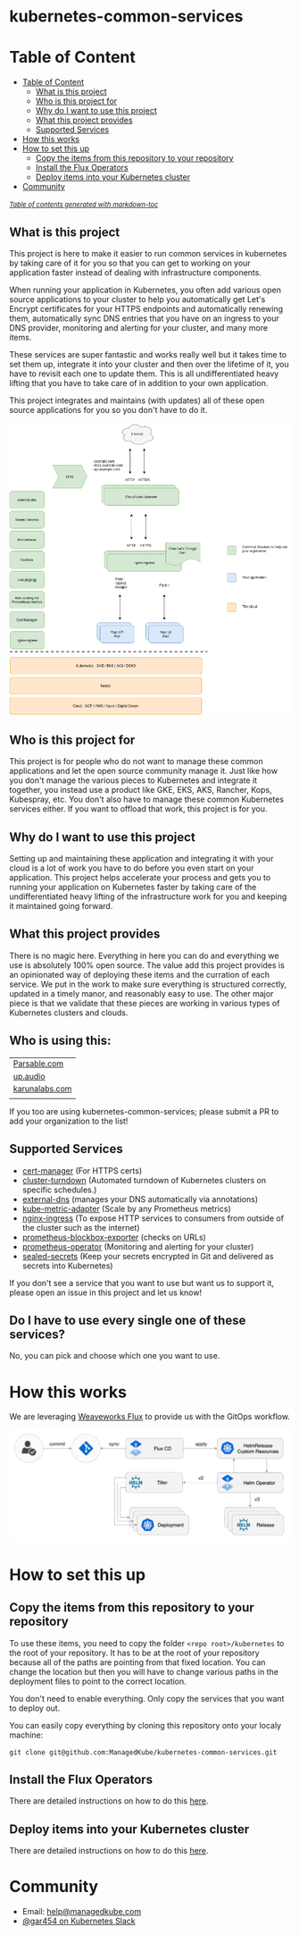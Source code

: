 # kubernetes-common-services

# Table of Content
- [Table of Content](#table-of-content)
  * [What is this project](#what-is-this-project)
  * [Who is this project for](#who-is-this-project-for)
  * [Why do I want to use this project](#why-do-i-want-to-use-this-project)
  * [What this project provides](#what-this-project-provides)
  * [Supported Services](#supported-services)
- [How this works](#how-this-works)
- [How to set this up](#how-to-set-this-up)
  * [Copy the items from this repository to your repository](#copy-the-items-from-this-repository-to-your-repository)
  * [Install the Flux Operators](#install-the-flux-operators)
  * [Deploy items into your Kubernetes cluster](#deploy-items-into-your-kubernetes-cluster)
- [Community](#community)

<small><i><a href='http://ecotrust-canada.github.io/markdown-toc/'>Table of contents generated with markdown-toc</a></i></small>

## What is this project
This project is here to make it easier to run common services in kubernetes by taking care of it for you so that you can get to working on your application faster instead of dealing with infrastructure components.

When running your application in Kubernetes, you often add various open source applications to your cluster to help you automatically get Let's Encrypt certificates for your HTTPS endpoints and automatically renewing them, automatically sync DNS entries that you have on an ingress to your DNS provider, monitoring and alerting for your cluster, and many more items.

These services are super fantastic and works really well but it takes time to set them up, integrate it into your cluster and then over the lifetime of it, you have to revisit each one to update them.  This is all undifferentiated heavy lifting that you have to take care of in addition to your own application.

This project integrates and maintains (with updates) all of these open source applications for you so you don't have to do it.

![ManagedKube Kubernetes Common Services](./docs/common-services.png "ManagedKube Kubernetes Common Services")

## Who is this project for
This project is for people who do not want to manage these common applications and let the open source community manage it.  Just like how you don't manage the various pieces to Kubernetes and integrate it together, you instead use a product like GKE, EKS, AKS, Rancher, Kops, Kubespray, etc.  You don't also have to manage these common Kubernetes services either.  If you want to offload that work, this project is for you.

## Why do I want to use this project
Setting up and maintaining these application and integrating it with your cloud is a lot of work you have to do before you even start on your application.  This project helps accelerate your process and gets you to running your application on Kubernetes faster by taking care of the undifferentiated heavy lifting of the infrastructure work for you and keeping it maintained going forward.

## What this project provides
There is no magic here.  Everything in here you can do and everything we use is absolutely 100% open source.  The value add this project provides is an opinionated way of deploying these items and the curration of each service.  We put in the work to make sure everything is structured correctly, updated in a timely manor, and reasonably easy to use.  The other major piece is that we validate that these pieces are working in various types of Kubernetes clusters and clouds.

## Who is using this:

|                                           |
|-------------------------------------------|
| [Parsable.com](https://www.parsable.com/) |
| [up.audio](https://up.audio/)             |
| [karunalabs.com](https://karunalabs.com/) |
|                                           |
If you too are using kubernetes-common-services; please submit a PR to add your organization to the list!

## Supported Services

* [cert-manager](https://github.com/jetstack/cert-manager) (For HTTPS certs)
* [cluster-turndown](https://github.com/kubecost/cluster-turndown) (Automated turndown of Kubernetes clusters on specific schedules.)
* [external-dns](https://github.com/helm/charts/tree/master/stable/external-dns) (manages your DNS automatically via annotations)
* [kube-metric-adapter](https://github.com/zalando-incubator/kube-metrics-adapter) (Scale by any Prometheus metrics)
* [nginx-ingress](https://github.com/helm/charts/tree/master/stable/nginx-ingress) (To expose HTTP services to consumers from outside of the cluster such as the internet)
* [prometheus-blockbox-exporter](https://github.com/prometheus/blackbox_exporter) (checks on URLs)
* [prometheus-operator](https://github.com/helm/charts/tree/master/stable/prometheus-operator) (Monitoring and alerting for your cluster)
* [sealed-secrets](https://github.com/bitnami-labs/sealed-secrets) (Keep your secrets encrypted in Git and delivered as secrets into Kubernetes)

If you don't see a service that you want to use but want us to support it, please open an issue in this project and let us know!

## Do I have to use every single one of these services?
No, you can pick and choose which one you want to use.

# How this works
We are leveraging [Weaveworks Flux](https://github.com/fluxcd/flux) to provide us with the GitOps workflow.  

![Weaveworks flux operator](./docs/images/fluxcd-helm-operator-diagram.png "Weaveworks Flux Operator")

# How to set this up

## Copy the items from this repository to your repository
To use these items, you need to copy the folder `<repo root>/kubernetes` to the root of your repository.  It has to be at the root of your repository because all of the paths are pointing from that fixed location.  You can change the location but then you will have to change various paths in the deployment files to point to the correct location.

You don't need to enable everything.  Only copy the services that you want to deploy out.

You can easily copy everything by cloning this repository onto your localy machine:

```
git clone git@github.com:ManagedKube/kubernetes-common-services.git
```

## Install the Flux Operators

There are detailed instructions on how to do this [here](./kubernetes/helm/flux/).

## Deploy items into your Kubernetes cluster

There are detailed instructions on how to do this [here](./kubernetes/flux/).

# Community

* Email: help@managedkube.com
* [@gar454 on Kubernetes Slack](https://app.slack.com/client/T09NY5SBT/D1QQUQEG1)
